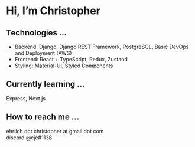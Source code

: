 # Hi, I’m Christopher
## Technologies ...
* Backend: Django, Django REST Framework, PostgreSQL, Basic DevOps and Deployment (AWS)
* Frontend: React + TypeScript, Redux, Zustand
* Styling: Material-UI, Styled Components
## Currently learning ...
Express, Next.js
## How to reach me ...
ehrlich dot christopher at gmail dot com  
discord @cje#1138
